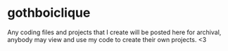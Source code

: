 # gothboiclique
Any coding files and projects that I create will be posted here for archival, anybody may view and use my code to create their own projects. <3
